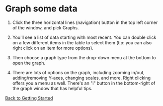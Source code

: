 # Graph some data

1. Click the three horizontal lines (navigation) button in the top left corner of the window, and pick Graphs.

2. You'll see a list of data starting with most recent. You can double click on a few different items in the table to select them (tip: you can also right click on an item for more options).

3. Then choose a graph type from the drop-down menu at the bottom to open the graph. 

4. There are lots of options on the graph, including zooming in/out, adding/removing Y-axes, changing scales, and more. Right clicking offers you a menu as well. There's an "i" button in the bottom-right of the graph window that has helpful tips.

[Back to Getting Started](gettingstarted.md)